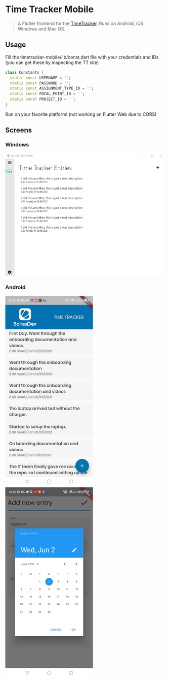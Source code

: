 # Time Tracker Mobile

> A Flutter frontend for the [TimeTracker](https://timetracker.bairesdev.com). Runs on Android, iOS, Windows and Mac OS.

## Usage

Fill the timetracker-mobile/lib/const.dart file with your credentials and IDs (you can get these by inspecting the TT site)

```dart
class Constants {
  static const USERNAME = '';
  static const PASSWORD = '';
  static const ASSIGNMENT_TYPE_ID = '';
  static const FOCAL_POINT_ID = '';
  static const PROJECT_ID = '';
}
```

Run on your favorite platform! (not working on Flutter Web due to CORS)

## Screens

### Windows

![TimeTracker](https://github.com/raulbojalil/timetracker-mobile/blob/master/windowsapp.gif?raw=true "timetrackerwin")

### Android

![TimeTracker](https://github.com/raulbojalil/timetracker-mobile/blob/master/image_1.png?raw=true "timetracker1")
![TimeTracker](https://github.com/raulbojalil/timetracker-mobile/blob/master/image_2.png?raw=true "timetracker2")


